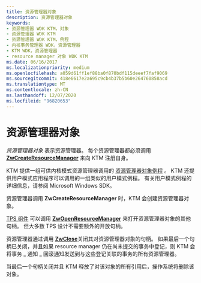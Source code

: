 ```yaml
---
title: 资源管理器对象
description: 资源管理器对象
keywords:
- 资源管理器 WDK KTM，对象
- 资源管理器 WDK KTM
- 资源管理器 WDK KTM，例程
- 内核事务管理器 WDK，资源管理器
- KTM WDK，资源管理器
- resource manager 对象 WDK KTM
ms.date: 06/16/2017
ms.localizationpriority: medium
ms.openlocfilehash: a059d61ff1ef88ba0f870bdf115deeef7faf9069
ms.sourcegitcommit: 418e6617e2a695c9cb4b37b5b60e264760858acd
ms.translationtype: MT
ms.contentlocale: zh-CN
ms.lasthandoff: 12/07/2020
ms.locfileid: "96820653"
---
```

# <a name="resource-manager-objects"></a>资源管理器对象


*资源管理器对象* 表示资源管理器。 每个资源管理器都必须调用 [**ZwCreateResourceManager**](/windows-hardware/drivers/ddi/wdm/nf-wdm-ntcreateresourcemanager) 来向 KTM 注册自身。

KTM 提供一组可供内核模式资源管理器调用的 [资源管理器对象例程](/windows-hardware/drivers/ddi/index) 。 KTM 还提供用户模式应用程序可以调用的一组类似的用户模式例程。 有关用户模式例程的详细信息，请参阅 Microsoft Windows SDK。

资源管理器调用 **ZwCreateResourceManager** 时，KTM 会创建资源管理器对象。

[TPS 组件](understanding-tps-components.md) 可以调用 [**ZwOpenResourceManager**](/windows-hardware/drivers/ddi/wdm/nf-wdm-ntopenresourcemanager) 来打开资源管理器对象的其他句柄。 但大多数 TPS 设计不需要额外的开放句柄。

资源管理器通过调用 [**ZwClose**](/windows-hardware/drivers/ddi/ntifs/nf-ntifs-ntclose)关闭其对资源管理器对象的句柄。 如果最后一个句柄已关闭，并且如果 resource manager 仍在尚未提交的事务中登记，则 KTM 会将事务 \_ 通知 \_ 回滚通知发送到与这些登记关联的事务的所有资源管理器。

当最后一个句柄关闭并且 KTM 释放了对该对象的所有引用后，操作系统将删除该对象。

 


